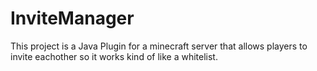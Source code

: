 # InviteManager
This project is a Java Plugin for a minecraft server that allows players to invite eachother so it works kind of like a whitelist.
